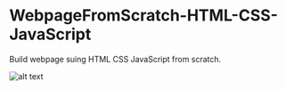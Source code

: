 # WebpageFromScratch-HTML-CSS-JavaScript
Build webpage suing HTML CSS JavaScript from scratch. 

![alt text](https://media.giphy.com/media/klyFcUaRodWlOsbrAK/giphy.gif)

